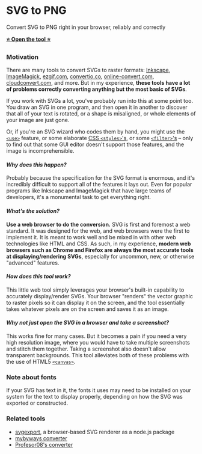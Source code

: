 # SVG to PNG

Convert SVG to PNG right in your browser, reliably and correctly

[**⭐ Open the tool ⭐**](https://vincerubinetti.github.io/svg-to-png/)

### Motivation

There are many tools to convert SVGs to raster formats:
[Inkscape](https://inkscape.org/),
[ImageMagick](https://imagemagick.org/),
[ezgif.com](https://ezgif.com/svg-to-png/),
[convertio.co](https://convertio.co/svg-png/),
[online-convert.com](https://image.online-convert.com/convert/svg-to-png),
[cloudconvert.com](https://cloudconvert.com/svg-to-png), and more.
But in my experience, **these tools have a lot of problems correctly converting anything but the most basic of SVGs**.

If you work with SVGs a lot, you've probably run into this at some point too.
You draw an SVG in one program, and then open it in another to discover that all of your text is rotated, or a shape is misaligned, or whole elements of your image are just gone.

Or, if you're an SVG wizard who codes them by hand, you might use the [`<use>`](https://developer.mozilla.org/en-US/docs/Web/SVG/Element/use) feature, or some elaborate [CSS `<styles>`'s](https://developer.mozilla.org/en-US/docs/Web/SVG/Tutorial/SVG_and_CSS), or some [`<filter>`'s](https://developer.mozilla.org/en-US/docs/Web/SVG/Element/filter) – only to find out that some GUI editor doesn't support those features, and the image is incomprehensible.

#### *Why does this happen?*

Probably because the specification for the SVG format is enormous, and it's incredibly difficult to support all of the features it lays out.
Even for popular programs like Inkscape and ImageMagick that have large teams of developers, it's a monumental task to get everything right.

#### *What's the solution?*

**Use a web browser to do the conversion.**
SVG is first and foremost a web standard.
It was designed for the web, and web browsers were the first to implement it.
It is meant to work well and be mixed in with other web technologies like HTML and CSS.
As such, in my experience, **modern web browsers such as Chrome and Firefox are always the most accurate tools at displaying/rendering SVGs**, especially for uncommon, new, or otherwise "advanced" features.

#### *How does this tool work?*

This little web tool simply leverages your browser's built-in capability to accurately display/render SVGs.
Your browser "renders" the vector graphic to raster pixels so it can display it on the screen, and the tool essentially takes whatever pixels are on the screen and saves it as an image.

#### *Why not just open the SVG in a browser and take a screenshot?*

This works fine for many cases.
But it becomes a pain if you need a very high resolution image, where you would have to take multiple screenshots and stitch them together.
Taking a screenshot also doesn't allow transparent backgrounds.
This tool alleviates both of these problems with the use of HTML5 [`<canvas>`](https://developer.mozilla.org/en-US/docs/Web/API/Canvas_API).

### Note about fonts

If your SVG has text in it, the fonts it uses may need to be installed on your system for the text to display properly, depending on how the SVG was exported or constructed.

### Related tools

- [svgexport](https://github.com/shakiba/svgexport), a browser-based SVG renderer as a node.js package
- [mybyways converter](https://mybyways.com/blog/convert-svg-to-png-using-your-browser)
- [Profesor08's converter](https://github.com/Profesor08/SVG-to-PNG)
